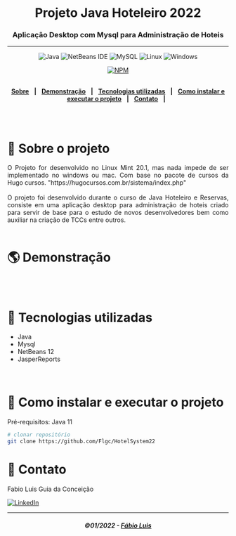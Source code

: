 <div align = "center">
<h1>Projeto Java Hoteleiro 2022 </h1>
<h3>Aplicação Desktop com Mysql para Administração de Hoteis</h3>
<hr>

![Java](https://img.shields.io/badge/-Java-DE252C?style=flat-square&logo=java&logoColor=white)
<img alt="NetBeans IDE" src="https://img.shields.io/badge/NetBeans%20IDE-1B6AC6.svg?&style=flat-square&logo=apache-netbeans-ide&logoColor=white"/>
![MySQL](https://img.shields.io/badge/mysql-%2300f?style=flat-square&logo=mysql&logoColor=white)
![Linux](https://img.shields.io/badge/Linux-FCC624?style=flat-square&logo=linux&logoColor=black)
![Windows](https://img.shields.io/badge/Windows-0078D6?style=for-the-square&logo=windows&logoColor=white)

[![NPM](https://img.shields.io/npm/l/react)](https://github.com/Flgc/HotelSystem22/blob/main/LICENSE)
<br>
<br>

</div>

<div align="center">

[**Sobre**](https://github.com/Flgc/HotelSystem22#-sobre-o-projeto) &nbsp;&nbsp;**|**&nbsp;&nbsp;
[**Demonstração**](https://github.com/Flgc/HotelSystem22#-demonstra%C3%A7%C3%A3o-web) &nbsp;&nbsp;**|**&nbsp;&nbsp;
[**Tecnologias utilizadas**](https://github.com/Flgc/HotelSystem22#-tecnologias-utilizadas) &nbsp;&nbsp;**|**&nbsp;&nbsp;
[**Como instalar e executar o projeto**](https://github.com/Flgc/HotelSystem22#-como-instalar-e-executar-o-projeto) &nbsp;&nbsp;**|**&nbsp;&nbsp;
[**Contato**](https://github.com/Flgc/HotelSystem22#-contato) &nbsp;&nbsp;**|**&nbsp;&nbsp;

</div><br><br>

# 📃 Sobre o projeto

<p align="justify">O Projeto for desenvolvido no Linux Mint 20.1, mas nada impede de ser implementado no windows ou mac.
Com base no pacote de cursos da Hugo cursos.
"https://hugocursos.com.br/sistema/index.php"<br><br> 
O projeto foi desenvolvido durante o curso de Java Hoteleiro e Reservas, consiste em uma aplicação desktop para administração de hoteis criado para servir de base para o estudo de novos desenvolvedores bem como auxiliar na criação de TCCs entre outros.
<br><br>

# 🌎 Demonstração
<br><br>

# 🚀 Tecnologias utilizadas

- Java
- Mysql
- NetBeans 12
- JasperReports   
<br><br>

# 🔧 Como instalar e executar o projeto

Pré-requisitos: Java 11

```bash
# clonar repositório
git clone https://github.com/Flgc/HotelSystem22
```

# 📲 Contato

Fabio Luis Guia da Conceição

<a href="https://www.linkedin.com/in/fabio-luis-guia-da-conceição-77784741"><img src="https://img.shields.io/badge/linkedin%20-%230077B5.svg?&style=for-the-badge&logo=linkedin&logoColor=white" alt="LinkedIn"/></a>

---

<h5 align="center">
  &copy;01/2022 - <a href="https://github.com/Flgc/">Fábio Luis</a>
</h5>
